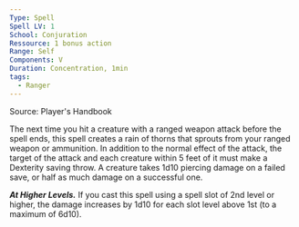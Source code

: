 ```yaml
---
Type: Spell
Spell LV: 1
School: Conjuration
Ressource: 1 bonus action
Range: Self
Components: V
Duration: Concentration, 1min
tags:
  - Ranger
---
```

Source: Player's Handbook

The next time you hit a creature with a ranged weapon attack before the spell ends, this spell creates a rain of thorns that sprouts from your ranged weapon or ammunition. In addition to the normal effect of the attack, the target of the attack and each creature within 5 feet of it must make a Dexterity saving throw. A creature takes 1d10 piercing damage on a failed save, or half as much damage on a successful one.

**_At Higher Levels._** If you cast this spell using a spell slot of 2nd level or higher, the damage increases by 1d10 for each slot level above 1st (to a maximum of 6d10).